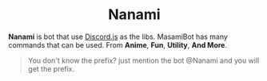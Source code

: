 <h1 align="center">Nanami</h1>

**Nanami** is bot that use [Discord.js](https://discord.js.org/#/) as the libs. MasamiBot has many commands that can be used. From **Anime**, **Fun**, **Utility**, **And More**.

> You don't know the prefix? just mention the bot @Nanami and you will get the prefix.
